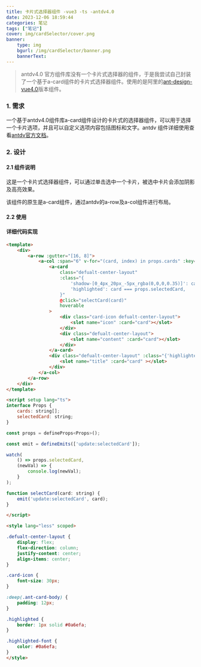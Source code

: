 ```yaml
---
title: 卡片式选择器组件 -vue3 -ts -antdv4.0 
date: 2023-12-06 18:59:44
categories: 笔记
tags: ["笔记"]
cover: img/cardSelector/cover.png
banner:
    type: img
    bgurl: /img/cardSelector/banner.png
    bannerText: 
---
```

> antdv4.0 官方组件库没有一个卡片式选择器的组件，于是我尝试自己封装了一个基于a-card组件的卡片式选择器组件。使用的是阿里的[ant-design-vue4.0](https://www.antdv.com/components/overview-cn)版本组件。
<!-- more -->
### 1. 需求

一个基于antdv4.0组件库a-card组件设计的卡片式的选择器组件，可以用于选择一个卡片选项，并且可以自定义选项内容包括图标和文字。antdv 组件详细使用查看[antdv官方文档](https://www.antdv.com/components/overview-cn)。

### 2. 设计

#### 2.1 组件说明
这是一个卡片式选择器组件，可以通过单击选中一个卡片，被选中卡片会添加阴影及高亮效果。

该组件的原生是a-card组件，通过antdv的a-row及a-col组件进行布局。

#### 2.2 使用

#### 详细代码实现
```HTML
<template>
    <div>
        <a-row :gutter="[16, 8]">
            <a-col :span="6" v-for="(card, index) in props.cards" :key="index" >
                <a-card 
                    class="defualt-center-layout"
                    :class="{ 
                        'shadow-[0_4px_20px_-5px_rgba(0,0,0,0.35)]': card === props.selectedCard,
                        'highlighted': card === props.selectedCard,
                    }"
                    @click="selectCard(card)"
                    hoverable
                >
                    <div class="card-icon defualt-center-layout">
                        <slot name="icon" :card="card"></slot>
                    </div>
                    <div class="defualt-center-layout">
                        <slot name="content" :card="card"></slot>
                    </div>
                </a-card>
                <div class="defualt-center-layout" :class="{'highlighted-font': card === props.selectedCard}">
                    <slot name="title" :card="card" ></slot>
                </div>
            </a-col>
        </a-row>
    </div>
</template>

<script setup lang="ts">
interface Props {
    cards: string[];
    selectedCard: string;
}

const props = defineProps<Props>();

const emit = defineEmits(['update:selectedCard']);

watch(
    () => props.selectedCard,
    (newVal) => {
        console.log(newVal);
    }
);

function selectCard(card: string) {
    emit('update:selectedCard', card);
}

</script>

<style lang="less" scoped>

.defualt-center-layout {
    display: flex;
    flex-direction: column;
    justify-content: center;
    align-items: center;
}

.card-icon {
    font-size: 30px;
}

:deep(.ant-card-body) {
    padding: 12px;
}

.highlighted {
    border: 1px solid #0a6efa;
}

.highlighted-font {
    color: #0a6efa;
}
</style>
```
